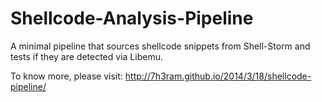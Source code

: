 # Shellcode-Analysis-Pipeline
A minimal pipeline that sources shellcode snippets from Shell-Storm and tests if they are detected via Libemu.

To know more, please visit: http://7h3ram.github.io/2014/3/18/shellcode-pipeline/

